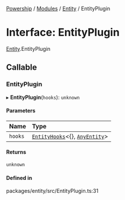 [Powership](../README.md) / [Modules](../modules.md) / [Entity](../modules/Entity.md) / EntityPlugin

# Interface: EntityPlugin

[Entity](../modules/Entity.md).EntityPlugin

## Callable

### EntityPlugin

▸ **EntityPlugin**(`hooks`): `unknown`

#### Parameters

| Name | Type |
| :------ | :------ |
| `hooks` | [`EntityHooks`](../modules/Entity.md#entityhooks)<{}, [`AnyEntity`](../modules/Entity.md#anyentity)\> |

#### Returns

`unknown`

#### Defined in

packages/entity/src/EntityPlugin.ts:31
